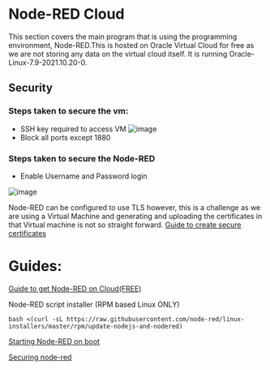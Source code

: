 # Node-RED Cloud
This section covers the main program that is using the programming environment, Node-RED.This is hosted on Oracle Virtual Cloud for free as we are not storing any data on the virtual cloud itself. It is running Oracle-Linux-7.9-2021.10.20-0.



## Security
### Steps taken to secure the vm:
- SSH key required to access VM
![image](https://user-images.githubusercontent.com/74981128/150664690-6329731f-f6e3-4614-bf25-96fd13d95c4e.png)
- Block all ports except 1880
### Steps taken to secure the Node-RED
- Enable Username and Password login

![image](https://user-images.githubusercontent.com/74981128/150667335-0a77c411-fc9d-49d6-aad2-3031794464dd.png)

Node-RED can be configured to use TLS however, this is a challenge as we are using a Virtual Machine and generating and uploading the certificates in that Virtual machine is not so straight forward. 
[Guide to create secure certificates](https://it.knightnet.org.uk/kb/nr-qa/https-valid-certificates/)

# Guides:
[Guide to get Node-RED on Cloud(FREE)](https://www.youtube.com/watch?v=TaVXyR4S2Qo)

Node-RED script installer (RPM based Linux ONLY)

`bash <(curl -sL https://raw.githubusercontent.com/node-red/linux-installers/master/rpm/update-nodejs-and-nodered)`

[Starting Node-RED on boot](https://nodered.org/docs/faq/starting-node-red-on-boot#rpm-based-linux-redhat-fedora-centos)

[Securing node-red](https://nodered.org/docs/user-guide/runtime/securing-node-red#editor--admin-api-security)



